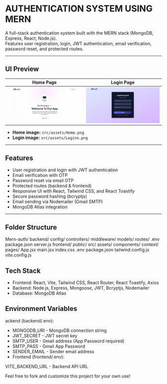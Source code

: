 # AUTHENTICATION SYSTEM USING MERN

A full-stack authentication system built with the MERN stack (MongoDB, Express, React, Node.js).  
Features user registration, login, JWT authentication, email verification, password reset, and protected routes.

---

## UI Preview

| Home Page                              | Login Page                              |
|---------------------------------------- |-----------------------------------------|
| ![Home](./frontend/src/assets/Home.png) | ![Login](./frontend/src/assets/Loginn.png) |

- **Home image:** `src/assets/Home.png`
- **Login image:** `src/assets/Loginn.png`

---

## Features

- User registration and login with JWT authentication
- Email verification with OTP
- Password reset via email OTP
- Protected routes (backend & frontend)
- Responsive UI with React, Tailwind CSS, and React Toastify
- Secure password hashing (bcryptjs)
- Email sending via Nodemailer (Gmail SMTP)
- MongoDB Atlas integration

---

## Folder Structure
Mern-auth/
  backend/
    config/
    controllers/
    middleware/
    models/
    routes/
    .env
    package.json
    server.js
  frontend/
    public/
    src/
      assets/
      components/
      context/
      pages/
      App.jsx
      main.jsx
      index.css
    .env
    package.json
    tailwind.config.js
    vite.config.js

## Tech Stack
- Frontend: React, Vite, Tailwind CSS, React Router, React Toastify, Axios
- Backend: Node.js, Express, Mongoose, JWT, Bcryptjs, Nodemailer
- Database: MongoDB Atlas

## Environment Variables
 ackend (backend/.env):
- MONGODB_URI - MongoDB connection string
- JWT_SECRET - JWT secret key
- SMTP_USER - Gmail address (App Password required)
- SMTP_PASS - Gmail App Password
- SENDER_EMAIL - Sender email address
- Frontend (frontend/.env):

VITE_BACKEND_URL - Backend API URL

Feel free to fork and customize this project for your own use!
